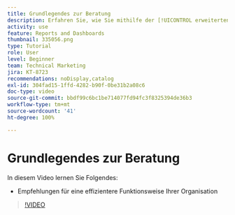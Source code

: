 ```yaml
---
title: Grundlegendes zur Beratung
description: Erfahren Sie, wie Sie mithilfe der [!UICONTROL erweiterten Analyse] in Workfront Empfehlungen aussprechen können, die Ihrem Unternehmen helfen, effizienter zu arbeiten.
activity: use
feature: Reports and Dashboards
thumbnail: 335056.png
type: Tutorial
role: User
level: Beginner
team: Technical Marketing
jira: KT-8723
recommendations: noDisplay,catalog
exl-id: 304fad15-1ffd-4282-b90f-0be31b2a08c6
doc-type: video
source-git-commit: bbdf99c6bc1be714077fd94fc3f8325394de36b3
workflow-type: tm+mt
source-wordcount: '41'
ht-degree: 100%

---
```


# Grundlegendes zur Beratung

In diesem Video lernen Sie Folgendes:

* Empfehlungen für eine effizientere Funktionsweise Ihrer Organisation

>[!VIDEO](https://video.tv.adobe.com/v/335056/?quality=12&learn=on&enablevpops=1)
